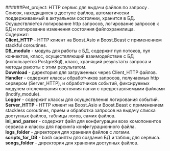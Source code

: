 ######Pet_project: HTTP сервис для выдачи файлов по запросу . Список, находящихся в доступе файлов, автоматически поддерживаемый в актуальном состоянии, хранится в БД. Осуществляется логирование http запросов, логирование запросов к БД и логирование изменения состояния файлохранилища.  
Содержит:  
**Client_HTTP** - HTTP клиент на Boost.Asio и Boost.Beast c применением stackful coroutines.  
**DB_module** - модуль для работы с БД, содержит пул потоков, пул коннектов, класс, осуществляющий взаимодействие с БД (используется PostgreSql), класс, хранящий результаты запроса и методы раюоты с этим результатом.  
**Download** - директория для загруженных через Client_HTTP файлов.  
**Handler** - содержит классы обработчиков запросов, получаемых http сервером (Server_HTTP), и обработчиков событий, фиксируемых модулем отслеживания состояния папки с предоставляемыми файлами (Inotify_module).  
**Logger** - содержит классы для осуществления логирования событий.  
**Server_HTTP** - HTTP клиент на Boost.Asio и Boost.Beast c применением stackless coroutines, приём и обработка запросов на выдачу списка доступных файлов, таблицы логов, самих файлов.  
**ini_and_parser** - содержит файл для конфигурации всех комопонентов сервиса и классы для парсинга конфигурационного файла.  
**logs_folder** - директория для хранения файлов с логами.  
**scripts_for_DB** - bash скрипты для создания БД и таблиц для сервиса.  
**songs_folder** - директория для хранения доступных файлов.  
